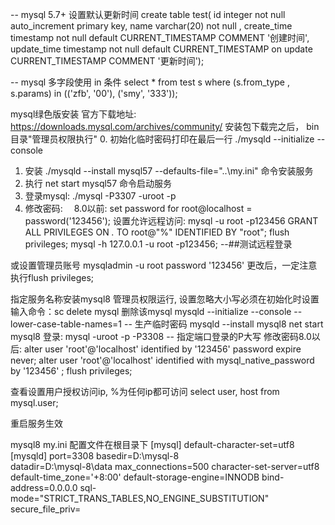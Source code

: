 -- mysql 5.7+ 设置默认更新时间
create table test(
id integer not null auto_increment primary key,
name varchar(20) not null ,
create_time timestamp not null default CURRENT_TIMESTAMP COMMENT '创建时间',
update_time timestamp not null default CURRENT_TIMESTAMP on update CURRENT_TIMESTAMP COMMENT '更新时间');

-- mysql 多字段使用 in 条件
select * from test s where (s.from_type , s.params) in (('zfb', '00'), ('smy', '333'));

mysql绿色版安装
官方下载地址: https://downloads.mysql.com/archives/community/
安装包下载完之后，
bin目录"管理员权限执行"
0. 初始化临时密码打印在最后一行 ./mysqld --initialize --console
1. 安装 ./mysqld --install mysql57 --defaults-file="..\my.ini" 命令安装服务
2. 执行 net start mysql57 命令启动服务
3. 登录mysql: ./mysql -P3307 -uroot -p
4. 修改密码:　
8.0以前: set password for root@localhost = password('123456');
设置允许远程访问:
mysql -u root -p123456
GRANT ALL PRIVILEGES ON *.* TO root@"%" IDENTIFIED BY "root";
flush privileges;
mysql -h 127.0.0.1 -u root -p123456;   --##测试远程登录

或设置管理员账号 mysqladmin -u root password '123456'
更改后，一定注意执行flush privileges;


指定服务名称安装mysql8 管理员权限运行, 设置忽略大小写必须在初始化时设置
输入命令：sc delete mysql 删除该mysql
mysqld --initialize --console --lower-case-table-names=1   -- 生产临时密码
mysqld --install mysql8
net start mysql8
登录: mysql -uroot -p -P3308 -- 指定端口登录的P大写
修改密码8.0以后:
alter user 'root'@'localhost' identified by '123456' password expire never;
alter user 'root'@'localhost' identified with mysql_native_password by '123456' ;
flush privileges;

查看设置用户授权访问ip, %为任何ip都可访问
select user, host from mysql.user;

重启服务生效

mysql8 my.ini 配置文件在根目录下 
[mysql]
default-character-set=utf8
[mysqld]
port=3308
basedir=D:\mysql-8\
datadir=D:\mysql-8\data
max_connections=500 
character-set-server=utf8
default-time_zone='+8:00'
default-storage-engine=INNODB
bind-address=0.0.0.0
sql-mode="STRICT_TRANS_TABLES,NO_ENGINE_SUBSTITUTION"
secure_file_priv=
